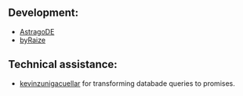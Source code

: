 ## Development:

- [AstragoDE](https://github.com/AstragoDE)
- [byRaize](https://github.com/byRaize)

## Technical assistance:

- [kevinzunigacuellar](https://github.com/kevinzunigacuellar) for transforming databade queries to promises.